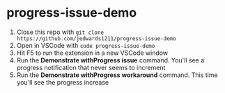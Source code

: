 # progress-issue-demo

1. Close this repo with `git clone https://github.com/jedwards1211/progress-issue-demo`
2. Open in VSCode with `code progress-issue-demo`
3. Hit F5 to run the extension in a new VSCode window
4. Run the **Demonstrate withProgress issue** command.  You'll see a progress notification that never seems to increment
5. Run the **Demonstrate withProgress workaround** command.  This time you'll see the progress increase
